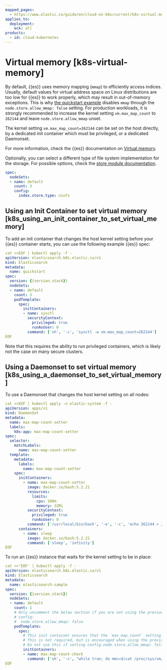 ```yaml
---
mapped_pages:
  - https://www.elastic.co/guide/en/cloud-on-k8s/current/k8s-virtual-memory.html
applies_to:
  deployment:
    eck: all
products:
  - id: cloud-kubernetes
---
```


# Virtual memory [k8s-virtual-memory]

By default, {{es}} uses memory mapping (`mmap`) to efficiently access indices. Usually, default values for virtual address space on Linux distributions are too low for {{es}} to work properly, which may result in out-of-memory exceptions. This is why [the quickstart example](/deploy-manage/deploy/cloud-on-k8s/elasticsearch-deployment-quickstart.md) disables `mmap` through the `node.store.allow_mmap: false` setting. For production workloads, it is strongly recommended to increase the kernel setting `vm.max_map_count` to `262144` and leave `node.store.allow_mmap` unset.

The kernel setting `vm.max_map_count=262144` can be set on the host directly, by a dedicated init container which must be privileged, or a dedicated Daemonset.

For more information, check the {{es}} documentation on [Virtual memory](/deploy-manage/deploy/self-managed/vm-max-map-count.md).

Optionally, you can select a different type of file system implementation for the storage. For possible options, check the [store module documentation](elasticsearch://reference/elasticsearch/index-settings/store.md).

```yaml
spec:
  nodeSets:
  - name: default
    count: 3
    config:
      index.store.type: niofs
```

## Using an Init Container to set virtual memory [k8s_using_an_init_container_to_set_virtual_memory]

To add an init container that changes the host kernel setting before your {{es}} container starts, you can use the following example {{es}} spec:

```yaml subs=true
cat <<EOF | kubectl apply -f -
apiVersion: elasticsearch.k8s.elastic.co/v1
kind: Elasticsearch
metadata:
  name: quickstart
spec:
  version: {{version.stack}}
  nodeSets:
  - name: default
    count: 3
    podTemplate:
      spec:
        initContainers:
        - name: sysctl
          securityContext:
            privileged: true
            runAsUser: 0
          command: ['sh', '-c', 'sysctl -w vm.max_map_count=262144']
EOF
```

Note that this requires the ability to run privileged containers, which is likely not the case on many secure clusters.


## Using a Daemonset to set virtual memory [k8s_using_a_daemonset_to_set_virtual_memory]

To use a Daemonset that changes the host kernel setting on all nodes:

```yaml
cat <<EOF | kubectl apply -n elastic-system -f -
apiVersion: apps/v1
kind: DaemonSet
metadata:
  name: max-map-count-setter
  labels:
    k8s-app: max-map-count-setter
spec:
  selector:
    matchLabels:
      name: max-map-count-setter
  template:
    metadata:
      labels:
        name: max-map-count-setter
    spec:
      initContainers:
        - name: max-map-count-setter
          image: docker.io/bash:5.2.21
          resources:
            limits:
              cpu: 100m
              memory: 32Mi
          securityContext:
            privileged: true
            runAsUser: 0
          command: ['/usr/local/bin/bash', '-e', '-c', 'echo 262144 > /proc/sys/vm/max_map_count']
      containers:
        - name: sleep
          image: docker.io/bash:5.2.21
          command: ['sleep', 'infinity']
EOF
```

To run an {{es}} instance that waits for the kernel setting to be in place:

```yaml subs=true
cat <<'EOF' | kubectl apply -f -
apiVersion: elasticsearch.k8s.elastic.co/v1
kind: Elasticsearch
metadata:
  name: elasticsearch-sample
spec:
  version: {{version.stack}}
  nodeSets:
  - name: default
    count: 1
    # Only uncomment the below section if you are not using the previous Daemonset to set max_map_count.
    # config:
    #  node.store.allow_mmap: false
    podTemplate:
      spec:
        # This init container ensures that the `max_map_count` setting has been applied before starting Elasticsearch.
        # This is not required, but is encouraged when using the previous Daemonset to set max_map_count.
        # Do not use this if setting config.node.store.allow_mmap: false
        initContainers:
        - name: max-map-count-check
          command: ['sh', '-c', "while true; do mmc=$(cat /proc/sys/vm/max_map_count); if [ ${mmc} -eq 262144 ]; then exit 0; fi; sleep 1; done"]
EOF
```


